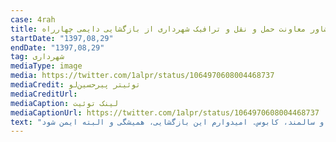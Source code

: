 ```yaml
---
case: 4rah
title: حمایت مشاور معاونت حمل و نقل و ترافیک شهرداری از بازگشایی دایمی چهارراه
startDate: "1397,08,29"
endDate: "1397,08,29"
tag: شهرداری
mediaType: image
media: https://twitter.com/1alpr/status/1064970608004468737
mediaCredit: توئیتر پیرحسین‌لو
mediaCreditUrl:  
mediaCaption: لینک توئیت
mediaCaptionUrl: https://twitter.com/1alpr/status/1064970608004468737
text: "از متن توئیت: با پیشنهاد «باهمستان» و پیگیری خانم فخاری، بنا شد یکی از مساله‌سازترین نقاط ترافیکی شهر به لحاظ دسترسی پیاده و به ویژه اقشار خاص، دستخوش تغییر شود. چهارراه ولیعصر برای معلولان پایان دنیا بود و برای پیاده‌های کم‌توان و سالمند، کابوس. امیدوارم این بازگشایی، همیشگی و البته ایمن شود."
---
```

